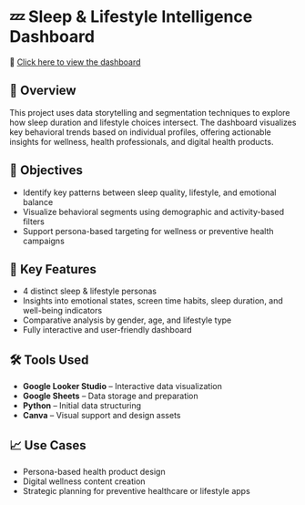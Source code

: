 # 💤 Sleep & Lifestyle Intelligence Dashboard

🔗 [Click here to view the dashboard](https://lookerstudio.google.com/reporting/adf9be8b-a64f-4755-ac3e-9cb9153483df)

## 📌 Overview  
This project uses data storytelling and segmentation techniques to explore how sleep duration and lifestyle choices intersect. The dashboard visualizes key behavioral trends based on individual profiles, offering actionable insights for wellness, health professionals, and digital health products.

## 🎯 Objectives  
- Identify key patterns between sleep quality, lifestyle, and emotional balance  
- Visualize behavioral segments using demographic and activity-based filters  
- Support persona-based targeting for wellness or preventive health campaigns

## 🧠 Key Features  
- 4 distinct sleep & lifestyle personas  
- Insights into emotional states, screen time habits, sleep duration, and well-being indicators  
- Comparative analysis by gender, age, and lifestyle type  
- Fully interactive and user-friendly dashboard

## 🛠️ Tools Used  
- **Google Looker Studio** – Interactive data visualization  
- **Google Sheets** – Data storage and preparation  
- **Python** – Initial data structuring  
- **Canva** – Visual support and design assets

## 📈 Use Cases  
- Persona-based health product design  
- Digital wellness content creation  
- Strategic planning for preventive healthcare or lifestyle apps


